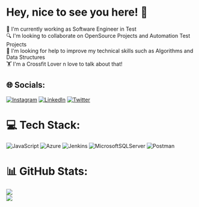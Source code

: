 # Hey, nice to see you here! 🥳
🔩 I'm currently working as Software Engineer in Test<br>🔍 I'm looking to collaborate on OpenSource Projects and Automation Test Projects<br>🤝 I'm looking for help to improve my technical skills such as Algorithms and Data Structures<br>🏋 I'm a Crossfit Lover n love to talk about that!


## 🌐 Socials:
[![Instagram](https://img.shields.io/badge/Instagram-%23E4405F.svg?logo=Instagram&logoColor=white)](https://instagram.com/joaooliveira.hilario) [![LinkedIn](https://img.shields.io/badge/LinkedIn-%230077B5.svg?logo=linkedin&logoColor=white)](https://linkedin.com/in/joao-hilario) [![Twitter](https://img.shields.io/badge/Twitter-%231DA1F2.svg?logo=Twitter&logoColor=white)](https://twitter.com/joaolucas_oh) 

# 💻 Tech Stack:
![JavaScript](https://img.shields.io/badge/javascript-%23323330.svg?style=for-the-badge&logo=javascript&logoColor=%23F7DF1E) ![Azure](https://img.shields.io/badge/azure-%230072C6.svg?style=for-the-badge&logo=azure-devops&logoColor=white) ![Jenkins](https://img.shields.io/badge/jenkins-%232C5263.svg?style=for-the-badge&logo=jenkins&logoColor=white) ![MicrosoftSQLServer](https://img.shields.io/badge/Microsoft%20SQL%20Sever-CC2927?style=for-the-badge&logo=microsoft%20sql%20server&logoColor=white) ![Postman](https://img.shields.io/badge/Postman-FF6C37?style=for-the-badge&logo=postman&logoColor=white) 
# 📊 GitHub Stats:
![](https://github-readme-stats.vercel.app/api?username=joaolucasoh&theme=default&hide_border=false&include_all_commits=true&count_private=false)<br/>
![](https://github-readme-streak-stats.herokuapp.com/?user=joaolucasoh&theme=default&hide_border=false)<br/>

